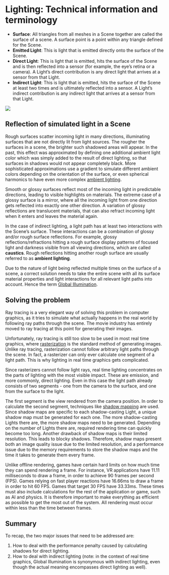 # Lighting: Technical information and terminology

* **Surface**: All triangles from all meshes in a Scene together are called the surface of a scene. A surface point is a point within any triangle defined for the Scene.
* **Emitted Light**: This is light that is emitted directly onto the surface of the Scene.
* **Direct Light**: This is light that is emitted, hits the surface of the Scene and is then reflected into a sensor (for example, the eye’s retina or a camera). A Light’s direct contribution is any direct light that arrives at a sensor from that Light.
* **Indirect Light**: This is light that is emitted, hits the surface of the Scene at least two times and is ultimately reflected into a sensor. A Light’s indirect contribution is any indirect light that arrives at a sensor from that Light.

![](https://docs.unity3d.com/uploads/Main/LightModes-TechnicalInformation-0.png)

## Reflection of simulated light in a Scene

Rough surfaces scatter incoming light in many directions, illuminating surfaces that are not directly lit from light sources. The rougher the surfaces in a scene, the brighter such shadowed areas will appear. In the past, this effect was approximated by defining one additional ambient light color which was simply added to the result of direct lighting, so that surfaces in shadows would not appear completely black. More sophisticated approximations use a gradient to simulate different ambient colors depending on the orientation of the surface, or even spherical harmonics to have even more complex [ambient lighting](https://docs.unity3d.com/Manual/GlobalIllumination.html).

Smooth or glossy surfaces reflect most of the incoming light in predictable directions, leading to visible highlights on materials. The extreme case of a glossy surface is a mirror, where all the incoming light from one direction gets reflected into exactly one other direction. A variation of glossy reflections are translucent materials, that can also refract incoming light when it enters and leaves the material again.

In the case of indirect lighting, a light path has at least two interactions with the Scene’s surface. These interactions can be a combination of glossy and/or rough surface reflections. For example, glossy reflections/refractions hitting a rough surface display patterns of focused light and darkness visible from all viewing directions, which are called **caustics**. Rough reflections hitting another rough surface are usually referred to as **ambient lighting**.

Due to the nature of light being reflected multiple times on the surface of a scene, a correct solution needs to take the entire scene with all its surface material properties and light interactions for all relevant light paths into account. Hence the term [Global Illumination](https://docs.unity3d.com/Manual/GIIntro.html).

## Solving the problem

Ray tracing is a very elegant way of solving this problem in computer graphics, as it tries to simulate what actually happens in the real world by following ray paths through the scene. The movie industry has entirely moved to ray tracing at this point for generating their images.

Unfortunately, ray tracing is still too slow to be used in most real time graphics, where [rasterization](https://en.wikipedia.org/wiki/Rasterisation) is the standard method of generating images. Unlike ray tracing, rasterization cannot follow arbitrary light paths through the scene. In fact, a rasterizer can only ever calculate one segment of a light path. This is why lighting in real time graphics gets complicated.

Since rasterizers cannot follow light rays, real time lighting concentrates on the parts of lighting with the most visible impact. These are emission, and more commonly, direct lighting. Even in this case the light path already consists of two segments - one from the camera to the surface, and one from the surface to the light.

The first segment is the view rendered from the camera position. In order to calculate the second segment, techniques like [shadow mapping](https://docs.unity3d.com/Manual/Shadows.html) are used. Since shadow maps are specific to each shadow-casting Light, a unique shadow map must be generated for each one. The more shadow-casting Lights there are, the more shadow maps need to be generated. Depending on the number of Lights there are, required rendering time can quickly become too long. Another drawback of shadow maps is their limited resolution. This leads to blocky shadows. Therefore, shadow maps present both an image quality issue due to the limited resolution, and a performance issue due to the memory requirements to store the shadow maps and the time it takes to generate them every frame.

Unlike offline rendering, games have certain hard limits on how much time they can spend rendering a frame. For instance, VR applications have 11.11 milliseconds to draw a frame, in order to achieve 90 frames per second (FPS). Games relying on fast player reactions have 16.66ms to draw a frame in order to hit 60 FPS. Games that target 30 FPS have 33.33ms. These times must also include calculations for the rest of the application or game, such as AI and physics. It is therefore important to make everything as efficient as possible to get the most out of the system. All rendering must occur within less than the time between frames.

## Summary

To recap, the two major issues that need to be addressed are:

1. How to deal with the performance penalty caused by calculating shadows for direct lighting.
2. How to deal with indirect lighting (note: in the context of real time graphics, Global Illumination is synonymous with indirect lighting, even though the actual meaning encompasses direct lighting as well).